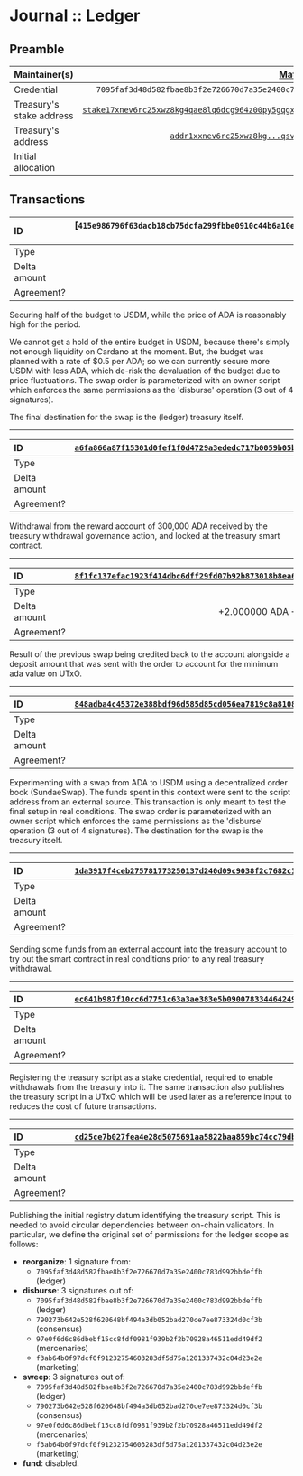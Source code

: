 # Journal :: Ledger

## Preamble

| Maintainer(s)            |                                              [Matthias Benkort][] |
| :----------------------- | ----------------------------------------------------------------: |
| Credential               |        `7095faf3d48d582fbae8b3f2e726670d7a35e2400c783d992bbdeffb` |
| Treasury's stake address | [`stake17xnev6rc25xwz8kg4qae8lq6dcg964z00py5gqgxd387pncv8fq8g`][] |
| Treasury's address       |                    [`addr1xxnev6rc25xwz8kg...qsvmz0ur8sjjwfw8`][] |
| Initial allocation       |                                                          ₳300,000 |

## Transactions

| ID           | [`415e986796f63dacb18cb75dcfa299fbbe0910c44b6a10efbd153fcc322177f9`][] |
| :----------- | ---------------------------------------------------------------------: |
| Type         |                                                               disburse |
| Delta amount |                                                           -100,250 ADA |
| Agreement?   |                                                                    N/A |

Securing half of the budget to USDM, while the price of ADA is reasonably high for the period.

We cannot get a hold of the entire budget in USDM, because there's simply not enough liquidity on Cardano at the moment. But, the budget was planned with a rate of $0.5 per ADA; so we can currently secure more USDM with less ADA, which de-risk the devaluation of the budget due to price fluctuations. The swap order is parameterized with an owner script which enforces the same permissions as the 'disburse' operation (3 out of 4 signatures). 

The final destination for the swap is the (ledger) treasury itself.

---

| ID           | [`a6fa866a87f15301d0fef1f0d4729a3ededc717b0059b05ba51ce43dc8009f1d`][] |
| :----------- | ---------------------------------------------------------------------: |
| Type         |                                                             initialize |
| Delta amount |                                                           +300,000 ADA |
| Agreement?   |                                                                    N/A |

Withdrawal from the reward account of 300,000 ADA received by the treasury withdrawal governance action, and locked at the treasury smart contract.

---

| ID           | [`8f1fc137efac1923f414dbc6dff29fd07b92b873018b8ea66d33ef16de3d0d12`][] |
| :----------- | ---------------------------------------------------------------------: |
| Type         |                                                                    N/A |
| Delta amount |                                           +2.000000 ADA +8.410131 USDM |
| Agreement?   |                                                                    N/A |

Result of the previous swap being credited back to the account alongside a deposit amount that was sent with the order to account for the minimum ada value on UTxO.

---

| ID           | [`848adba4c45372e388bdf96d585d85cd056ea7819c8a810810b47551b39024d3`][] |
| :----------- | ---------------------------------------------------------------------: |
| Type         |                                                             `disburse` |
| Delta amount |                                                         -14.000000 ADA |
| Agreement?   |                                                                    N/A |

Experimenting with a swap from ADA to USDM using a decentralized order book (SundaeSwap). The funds spent in this context were sent to the script address from an external source. This transaction is only meant to test the final setup in real conditions. The swap order is parameterized with an owner script which enforces the same permissions as the 'disburse' operation (3 out of 4 signatures). The destination for the swap is the treasury itself.

---

| ID           | [`1da3917f4ceb275781773250137d240d09c9038f2c7682c18dcfc033445d74f4`][] |
| :----------- | ---------------------------------------------------------------------: |
| Type         |                                                                    N/A |
| Delta amount |                                                         +14.000000 ADA |
| Agreement?   |                                                                    N/A |

Sending some funds from an external account into the treasury account to try out the smart contract in real conditions prior to any real treasury withdrawal.

---

| ID           | [`ec641b987f10cc6d7751c63a3ae383e5b09007833446424959376c1c0f67a4fe`][] |
| :----------- | ---------------------------------------------------------------------: |
| Type         |                                                           `initialize` |
| Delta amount |                                                                      0 |
| Agreement?   |                                                                    N/A |

Registering the treasury script as a stake credential, required to enable withdrawals from the treasury into it. The same transaction also publishes the treasury script in a UTxO which will be used later as a reference input to reduces the cost of future transactions.

---

| ID           | [`cd25ce7b027fea4e28d5075691aa5822baa859bc74cc79db0377043bc9f383c7`][] |
| :----------- | ---------------------------------------------------------------------: |
| Type         |                                                              `publish` |
| Delta amount |                                                                      0 |
| Agreement?   |                                                                    N/A |

Publishing the initial registry datum identifying the treasury script. This is needed to avoid circular dependencies between on-chain validators. In particular, we define the original set of permissions for the ledger scope as follows:

- **reorganize**: 1 signature from:
  - `7095faf3d48d582fbae8b3f2e726670d7a35e2400c783d992bbdeffb` (ledger)
- **disburse**: 3 signatures out of:
  - `7095faf3d48d582fbae8b3f2e726670d7a35e2400c783d992bbdeffb` (ledger)
  - `790273b642e528f620648bf494a3db052bad270ce7ee873324d0cf3b` (consensus)
  - `97e0f6d6c86dbebf15cc8fdf0981f939b2f2b70928a46511edd49df2` (mercenaries)
  - `f3ab64b0f97dcf0f91232754603283df5d75a1201337432c04d23e2e` (marketing)
- **sweep**: 3 signatures out of:
  - `7095faf3d48d582fbae8b3f2e726670d7a35e2400c783d992bbdeffb` (ledger)
  - `790273b642e528f620648bf494a3db052bad270ce7ee873324d0cf3b` (consensus)
  - `97e0f6d6c86dbebf15cc8fdf0981f939b2f2b70928a46511edd49df2` (mercenaries)
  - `f3ab64b0f97dcf0f91232754603283df5d75a1201337432c04d23e2e` (marketing)
- **fund**: disabled.

[Matthias Benkort]: https://github.com/KtorZ

<!-- TODO: use explorer.cardano.org deeplink once it supports stake addresses -->

[`stake17xnev6rc25xwz8kg4qae8lq6dcg964z00py5gqgxd387pncv8fq8g`]: https://cardanoscan.io/stakeKey/stake17xnev6rc25xwz8kg4qae8lq6dcg964z00py5gqgxd387pncv8fq8g
[`addr1xxnev6rc25xwz8kg...qsvmz0ur8sjjwfw8`]: https://explorer.cardano.org/address/addr1xxnev6rc25xwz8kg4qae8lq6dcg964z00py5gqgxd387pna8je58s4gvuy0v32pmj07p5msst42y77zfgsqsvmz0ur8sjjwfw8
[`a6fa866a87f15301d0fef1f0d4729a3ededc717b0059b05ba51ce43dc8009f1d`]: https://explorer.cardano.org/tx/a6fa866a87f15301d0fef1f0d4729a3ededc717b0059b05ba51ce43dc8009f1d
[`8f1fc137efac1923f414dbc6dff29fd07b92b873018b8ea66d33ef16de3d0d12`]: https://explorer.cardano.org/tx/8f1fc137efac1923f414dbc6dff29fd07b92b873018b8ea66d33ef16de3d0d12
[`1da3917f4ceb275781773250137d240d09c9038f2c7682c18dcfc033445d74f4`]: https://explorer.cardano.org/tx/1da3917f4ceb275781773250137d240d09c9038f2c7682c18dcfc033445d74f4
[`848adba4c45372e388bdf96d585d85cd056ea7819c8a810810b47551b39024d3`]: https://explorer.cardano.org/tx/848adba4c45372e388bdf96d585d85cd056ea7819c8a810810b47551b39024d3
[`cd25ce7b027fea4e28d5075691aa5822baa859bc74cc79db0377043bc9f383c7`]: https://explorer.cardano.org/tx/cd25ce7b027fea4e28d5075691aa5822baa859bc74cc79db0377043bc9f383c7
[`ec641b987f10cc6d7751c63a3ae383e5b09007833446424959376c1c0f67a4fe`]: https://explorer.cardano.org/tx/ec641b987f10cc6d7751c63a3ae383e5b09007833446424959376c1c0f67a4fe
